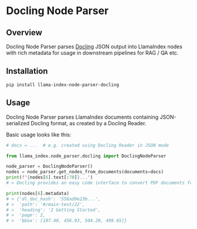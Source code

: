 # Docling Node Parser

## Overview

Docling Node Parser parses [Docling](https://github.com/DS4SD/docling) JSON output into LlamaIndex nodes with rich metadata for usage in downstream pipelines for RAG / QA etc.

## Installation

```console
pip install llama-index-node-parser-docling
```

## Usage

Docling Node Parser parses LlamaIndex documents containing JSON-serialized Docling format, as created by a Docling Reader.

Basic usage looks like this:

```python
# docs = ...  # e.g. created using Docling Reader in JSON mode

from llama_index.node_parser.docling import DoclingNodeParser

node_parser = DoclingNodeParser()
nodes = node_parser.get_nodes_from_documents(documents=docs)
print(f"{nodes[6].text[:70]}...")
# > Docling provides an easy code interface to convert PDF documents from ...

print(nodes[6].metadata)
# > {'dl_doc_hash': '556ad9e23b...',
# >  'path': '#/main-text/22',
# >  'heading': '2 Getting Started',
# >  'page': 2,
# >  'bbox': [107.40, 456.93, 504.20, 499.65]}
```
